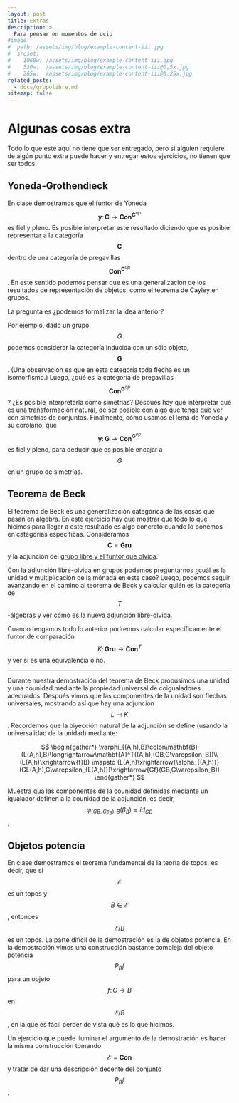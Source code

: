 ```yaml
---
layout: post
title: Extras
description: >
  Para pensar en momentos de ocio
#image: 
#  path: /assets/img/blog/example-content-iii.jpg
#  srcset:
#    1060w: /assets/img/blog/example-content-iii.jpg
#    530w:  /assets/img/blog/example-content-iii@0,5x.jpg
#    265w:  /assets/img/blog/example-content-iii@0,25x.jpg
related_posts:
  - docs/grupolibre.md
sitemap: false
---
```


# Algunas cosas extra
Todo lo que esté aquí no tiene que ser entregado, pero si alguien requiere de algún punto extra puede hacer y entregar estos ejercicios, no tienen que ser todos.

## Yoneda-Grothendieck
En clase demostramos que el funtor de Yoneda $$\mathbf{y}\colon\mathbf{C}\to\mathbf{Con}^{\mathbf{C}^{op}}$$ es fiel y pleno.
Es posible interpretar este resultado diciendo que es posible representar a la categoría $$\mathbf{C}$$ dentro de una
categoría de pregavillas $$\mathbf{Con}^{\mathbf{C}^{op}}$$. En este sentido podemos pensar que es una generalización de los resultados de representación de objetos, como el teorema de Cayley en grupos.

La pregunta es ¿podemos formalizar la idea anterior? 

Por ejemplo, dado un grupo $$G$$ podemos considerar la categoría inducida con un sólo objeto, $$\mathbf{G}$$. (Una 
observación es que en esta categoría toda flecha es un isomorfismo.) Luego, ¿qué es la categoría de pregavillas 
$$\mathbf{Con}^{\mathbf{G}^{op}}$$? ¿Es posible interpretarla como simetrías? Después hay que interpretar qué es una 
transformación natural, de ser posible con algo que tenga que ver con simetrías de conjuntos. Finalmente, cómo usamos el 
lema de Yoneda y su corolario, que $$\mathbf{y}\colon\mathbf{G}\to\mathbf{Con}^{\mathbf{G}^{op}}$$ es fiel y pleno, para 
deducir que es posible encajar a $$G$$ en un grupo de simetrías.

## Teorema de Beck
El teorema de Beck es una generalización categórica de las cosas que pasan en álgebra. En este ejercicio hay que mostrar que todo lo que hicimos para llegar a este resultado es algo concreto cuando lo ponemos en categorías específicas. Consideramos $$\mathbf{C}=\mathbf{Gru}$$ y la adjunción del 
[grupo libre y el funtor que olvida](./../../docs/grupolibre.md). 

Con la adjunción libre-olvida en grupos podemos preguntarnos ¿cuál es la unidad y multiplicación de la mónada en este caso?
Luego, podemos seguir avanzando en el camino al teorema de Beck y calcular quién es la categoría de $$T$$-álgebras y ver cómo es la nueva adjunción libre-olvida.

Cuando tengamos todo lo anterior podremos calcular específicamente el funtor de comparación
$$K\colon\mathbf{Gru}\to\mathbf{Con}^T$$ y ver si es una equivalencia o no.

---

Durante nuestra demostración del teorema de Beck propusimos una unidad y una counidad mediante la propiedad universal de coigualadores adecuados. Después vimos que las componentes de la unidad son flechas universales, mostrando así que hay una adjunción $$L\dashv K$$. Recordemos que la biyección natural de la adjunción se define (usando la universalidad de la unidad) mediante:

$$
\begin{gather*}
  \varphi_{(A,h),B}\colon\mathbf{B}(L(A,h),B)\longrightarrow\mathbf{A}^T((A,h),(GB,G\varepsilon_B))\\
  (L(A,h)\xrightarrow{f}B) \mapsto 
  (L(A,h)\xrightarrow{\alpha_{(A,h)}}(GL(A,h),G\varepsilon_{L(A,h)})\xrightarrow{Gf}(GB,G\varepsilon_B))
\end{gather*}
$$

Muestra qua las componentes de la counidad definidas mediante un igualador definen a la counidad de la adjunción, es decir, $$\varphi_{(GB,G\varepsilon_B),B}(\beta_B)=id_{GB}$$.


## Objetos potencia
En clase demostramos el teorema fundamental de la teoría de topos, es decir, que si $$\mathcal{E}$$ es un topos y 
$$B\in\mathcal{E}$$, entonces $$\mathcal{E}/B$$ es un topos. La parte difícil de la demostración es la de objetos potencia. En la demostración vimos una construcción bastante compleja del objeto potencia $$P_B f$$ para un objeto $$f\colon C\to B$$ en $$\mathcal{E}/B$$, en la que es fácil perder de vista qué es lo que hicimos.

Un ejercicio que puede iluminar el argumento de la demostración es hacer la misma construcción tomando 
$$\mathcal{E}=\mathbf{Con}$$ y tratar de dar una descripción decente del conjunto $$P_B f$$.